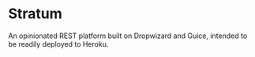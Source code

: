 # Stratum

An opinionated REST platform built on Dropwizard and Guice, intended to be readily deployed to Heroku.

